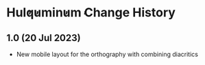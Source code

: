 Hul̓q̓umin̓um̓ Change History
============================

1.0 (20 Jul 2023)
-----------------
* New mobile layout for the orthography with combining diacritics
